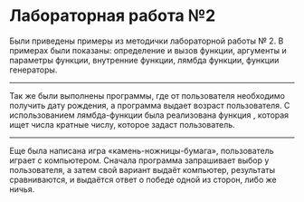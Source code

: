 # Лабораторная работа №2
Были приведены примеры из методички лабораторной работы № 2. В примерах были показаны: определение и вызов функции, аргументы и параметры функции, внутренние функции, лямбда функции, функции генераторы.
***
Так же были выполнены программы, где от пользователя необходимо получить дату рождения, а программа выдает возраст пользователя. С использованием лямбда-функции была реализована функция , которая ищет числа кратные числу, которое задаст пользователь.
***
Еще была написана игра «камень-ножницы-бумага», пользователь играет с компьютером. Сначала программа запрашивает выбор у пользователя, а затем свой вариант выдаёт компьютер, результаты сравниваются, и выдаётся ответ о победе одной из сторон, либо же ничья.
